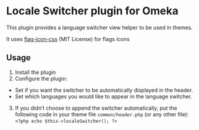 # Locale Switcher plugin for Omeka

This plugin provides a language switcher view helper to be used in themes.

It uses [flag-icon-css](http://flag-icon-css.lip.is/) (MIT License) for flags
icons

## Usage

1. Install the plugin
2. Configure the plugin:
  - Set if you want the switcher to be automatically displayed in the header.
  - Set which languages you would like to appear in the language switcher.
3. If you didn’t choose to append the switcher automatically, put the following
  code in your theme file `common/header.php` (or any other file): `<?php echo $this->localeSwitcher(); ?>`
